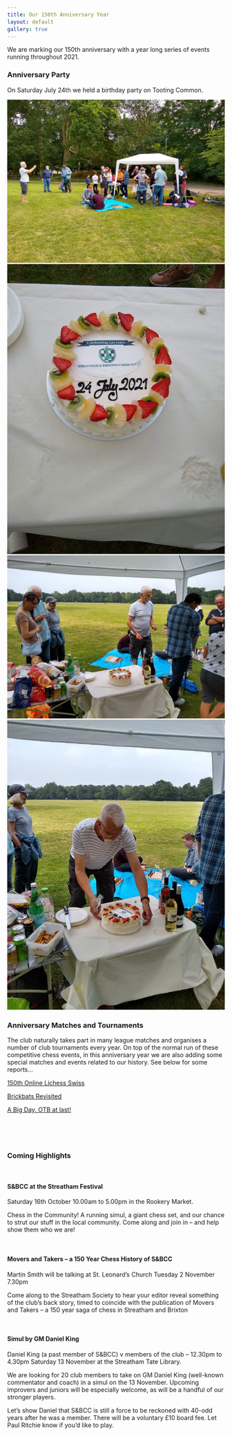 ```yaml
---
title: Our 150th Anniversary Year
layout: default
gallery: true
---
```


We are marking our 150th anniversary with a year long series of events running throughout 2021.

### Anniversary Party

On Saturday July 24th we held a birthday party on Tooting Common.

<!-- Add images to <div class="fotorama"></div> -->
<div class="fotorama" 
     data-loop="true"
     data-arrows="true"
     data-click="true"
     data-swipe="true"
     data-width="100%">
  <img src="/assets/anniv/anniv-wide.jpg">
  <img src="/assets/anniv/anniv-cake.jpg">
  <img src="/assets/anniv/anniv-table.jpg">
  <img src="/assets/anniv/anniv-martin.jpg">
</div>

### Anniversary Matches and Tournaments

The club naturally takes part in many league matches and organises a number of club tournaments every year. On top of the normal run of these competitive chess events, in this anniversary year we are also adding some special matches and events related to our history. See below for some reports...

[150th Online Lichess Swiss](/2021/03/08/150th-anniversary-update-1-first-online-tournament-of-our-anniversary-year.html)

[Brickbats Revisited](/2021/03/11/150th-anniversary-update-2-brickbat-revisited.html)

[A Big Day. OTB at last!](/2021/09/08/150th-anniversary-another-update-otb-at-last.html)

<br><br><br>

### Coming Highlights

<br>

#### S&BCC at the Streatham Festival

Saturday 16th October 10.00am to 5.00pm in the Rookery Market.

Chess in the Community! A running simul, a giant chess set, and our chance to strut our stuff in the local community. Come along and join in – and help show them who we are!

<br>

#### Movers and Takers – a 150 Year Chess History of S&BCC

Martin Smith will be  talking at St. Leonard’s Church Tuesday 2 November 7.30pm                      

Come along to the Streatham Society to hear your editor reveal something of the club’s back story, timed to coincide with the publication of Movers and Takers – a 150 year saga of chess in Streatham and Brixton

<br>

#### Simul by GM Daniel King

Daniel King (a past member of S&BCC) v members of the club – 12.30pm to 4.30pm Saturday 13 November at the Streatham Tate Library.

We are looking for 20 club members to take on GM Daniel King (well-known commentator and coach) in a simul on the 13 November. Upcoming improvers and juniors will be especially welcome, as will be a handful of our stronger players.

Let’s show Daniel that S&BCC is still a force to be reckoned with 40-odd years after he was a member. There will be a voluntary £10 board fee. Let Paul Ritchie know if you’d like to play.         

<br>
